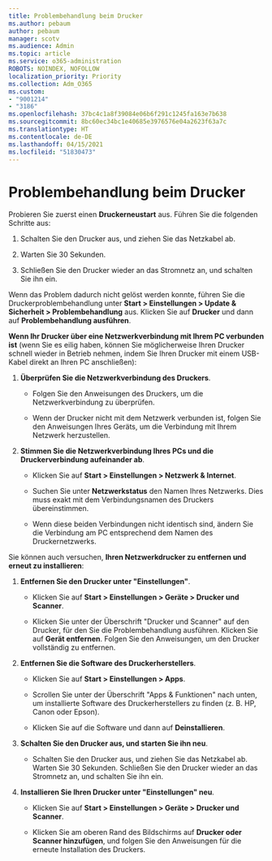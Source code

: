 ```yaml
---
title: Problembehandlung beim Drucker
ms.author: pebaum
author: pebaum
manager: scotv
ms.audience: Admin
ms.topic: article
ms.service: o365-administration
ROBOTS: NOINDEX, NOFOLLOW
localization_priority: Priority
ms.collection: Adm_O365
ms.custom:
- "9001214"
- "3186"
ms.openlocfilehash: 37bc4c1a8f39084e06b6f291c1245fa163e7b638
ms.sourcegitcommit: 8bc60ec34bc1e40685e3976576e04a2623f63a7c
ms.translationtype: HT
ms.contentlocale: de-DE
ms.lasthandoff: 04/15/2021
ms.locfileid: "51830473"
---
```

# <a name="troubleshoot-your-printer"></a>Problembehandlung beim Drucker

Probieren Sie zuerst einen **Druckerneustart** aus. Führen Sie die folgenden Schritte aus:

1. Schalten Sie den Drucker aus, und ziehen Sie das Netzkabel ab.

2. Warten Sie 30 Sekunden.

3. Schließen Sie den Drucker wieder an das Stromnetz an, und schalten Sie ihn ein.

Wenn das Problem dadurch nicht gelöst werden konnte, führen Sie die Druckerproblembehandlung unter **Start > Einstellungen > Update & Sicherheit > Problembehandlung** aus. Klicken Sie auf **Drucker** und dann auf **Problembehandlung ausführen**.

**Wenn Ihr Drucker über eine Netzwerkverbindung mit Ihrem PC verbunden ist** (wenn Sie es eilig haben, können Sie möglicherweise Ihren Drucker schnell wieder in Betrieb nehmen, indem Sie Ihren Drucker mit einem USB-Kabel direkt an Ihren PC anschließen):

1. **Überprüfen Sie die Netzwerkverbindung des Druckers**.
    
    - Folgen Sie den Anweisungen des Druckers, um die Netzwerkverbindung zu überprüfen.

    - Wenn der Drucker nicht mit dem Netzwerk verbunden ist, folgen Sie den Anweisungen Ihres Geräts, um die Verbindung mit Ihrem Netzwerk herzustellen.

2. **Stimmen Sie die Netzwerkverbindung Ihres PCs und die Druckerverbindung aufeinander ab**.

    - Klicken Sie auf **Start > Einstellungen > Netzwerk & Internet**.

    - Suchen Sie unter **Netzwerkstatus** den Namen Ihres Netzwerks. Dies muss exakt mit dem Verbindungsnamen des Druckers übereinstimmen.

    - Wenn diese beiden Verbindungen nicht identisch sind, ändern Sie die Verbindung am PC entsprechend dem Namen des Druckernetzwerks.

Sie können auch versuchen, **Ihren Netzwerkdrucker zu entfernen und erneut zu installieren**:

1. **Entfernen Sie den Drucker unter "Einstellungen"**.

    - Klicken Sie auf **Start > Einstellungen > Geräte > Drucker und Scanner**.

    - Klicken Sie unter der Überschrift "Drucker und Scanner" auf den Drucker, für den Sie die Problembehandlung ausführen. Klicken Sie auf **Gerät entfernen**. Folgen Sie den Anweisungen, um den Drucker vollständig zu entfernen.

2. **Entfernen Sie die Software des Druckerherstellers**.

    - Klicken Sie auf **Start > Einstellungen > Apps**.

    - Scrollen Sie unter der Überschrift "Apps & Funktionen" nach unten, um installierte Software des Druckerherstellers zu finden (z. B. HP, Canon oder Epson).

    - Klicken Sie auf die Software und dann auf **Deinstallieren**.

3. **Schalten Sie den Drucker aus, und starten Sie ihn neu**.

    - Schalten Sie den Drucker aus, und ziehen Sie das Netzkabel ab. Warten Sie 30 Sekunden. Schließen Sie den Drucker wieder an das Stromnetz an, und schalten Sie ihn ein.

4. **Installieren Sie Ihren Drucker unter "Einstellungen" neu**.

    - Klicken Sie auf **Start > Einstellungen > Geräte > Drucker und Scanner**.
 
    - Klicken Sie am oberen Rand des Bildschirms auf **Drucker oder Scanner hinzufügen**, und folgen Sie den Anweisungen für die erneute Installation des Druckers.
